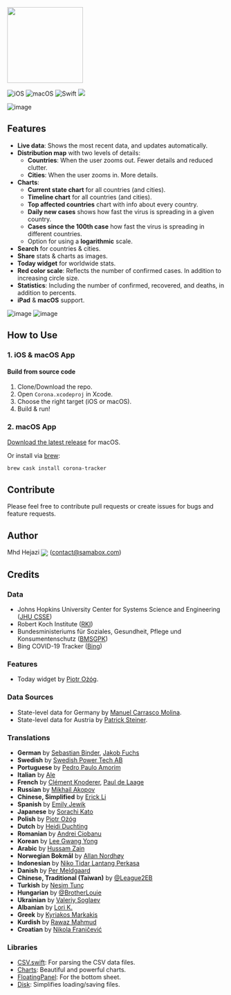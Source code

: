 <img src="https://user-images.githubusercontent.com/121827/78813826-4709ac80-79d6-11ea-9406-247ebabd815b.png" height="175">

![iOS](https://img.shields.io/badge/iOS-10%20-blue)
![macOS](https://img.shields.io/badge/macOS-10.15-blue)
![Swift](https://img.shields.io/badge/Swift-5-orange?logo=Swift&logoColor=white)
<a href="https://twitter.com/intent/follow?screen_name=Hejazi"><img src="https://img.shields.io/badge/@hejazi-x?color=08a0e9&logo=twitter&logoColor=white" /></a>

![image](https://user-images.githubusercontent.com/121827/77246699-e25efb80-6c3a-11ea-8a49-30bd87ff33c0.png)

## Features
* __Live data__: Shows the most recent data, and updates automatically.
* __Distribution map__ with two levels of details:
  * __Countries__: When the user zooms out. Fewer details and reduced clutter.
  * __Cities__: When the user zooms in. More details.
* __Charts__:
   * __Current state chart__ for all countries (and cities).
   * __Timeline chart__ for all countries (and cities).
   * __Top affected countries__ chart with info about every country.
   * __Daily new cases__ shows how fast the virus is spreading in a given country.
   * __Cases since the 100th case__ how fast the virus is spreading in different countries.
   * Option for using a __logarithmic__ scale.
* __Search__ for countries & cities.
* __Share__ stats & charts as images.
* __Today widget__ for worldwide stats.
* __Red color scale__: Reflects the number of confirmed cases. In addition to increasing circle size.
* __Statistics__: Including the number of confirmed, recovered, and deaths, in addition to percents.
* __iPad__ & __macOS__ support.

![image](https://user-images.githubusercontent.com/121827/77246980-a6796580-6c3d-11ea-80dd-57833a7c386a.png)
![image](https://user-images.githubusercontent.com/121827/77247007-03751b80-6c3e-11ea-91fc-b3d535fda6a2.png)

## How to Use
### 1. iOS & macOS App
#### Build from source code
1. Clone/Download the repo.
2. Open `Corona.xcodeproj` in Xcode.
3. Choose the right target (iOS or macOS).
4. Build & run!

### 2. macOS App
[Download the latest release](https://github.com/mhdhejazi/CoronaTracker/releases/latest) for macOS.

Or install via [brew](http://brew.sh):

  ```bash
  brew cask install corona-tracker
  ```

## Contribute
Please feel free to contribute pull requests or create issues for bugs and feature requests.

## Author
Mhd Hejazi <a href="https://twitter.com/intent/follow?screen_name=Hejazi"><img src="https://img.shields.io/badge/@hejazi-x?color=08a0e9&logo=twitter&logoColor=white" valign="middle" /></a> (contact@samabox.com)

## Credits
### Data
* Johns Hopkins University Center for Systems Science and Engineering ([JHU CSSE](https://github.com/CSSEGISandData/COVID-19))
* Robert Koch Institute ([RKI](https://experience.arcgis.com/experience/478220a4c454480e823b17327b2bf1d4/))
* Bundesministeriums für Soziales, Gesundheit, Pflege und Konsumentenschutz ([BMSGPK](https://experience.arcgis.com/experience/fb603473e1f74f0bbae48155ff238565/))
* Bing COVID-19 Tracker ([Bing](https://bing.com/covid/))

### Features
* Today widget by [Piotr Ożóg](https://github.com/pbeo).

### Data Sources
* State-level data for Germany by [Manuel Carrasco Molina](https://github.com/stuffmc).
* State-level data for Austria by [Patrick Steiner](https://github.com/patricks).

### Translations
* __German__ by [Sebastian Binder](https://github.com/sebastianbinder), [Jakob Fuchs](https://github.com/jsf030)
* __Swedish__ by [Swedish Power Tech AB](https://github.com/FluffyDev2019)
* __Portuguese__ by [Pedro Paulo Amorim](https://github.com/ppamorim)
* __Italian__ by [Ale](https://github.com/Ale111)
* __French__ by [Clément Knoderer](https://github.com/Risengan), [Paul de Laage](https://github.com/pdldm)
* __Russian__ by [Mikhail Akopov](https://github.com/wacumov)
* __Chinese, Simplified__ by [Erick Li](https://github.com/erickzli)
* __Spanish__ by [Emily Jewik](https://github.com/ejewik)
* __Japanese__ by [Sorachi Kato](https://github.com/dev-sora)
* __Polish__ by [Piotr Ożóg](https://github.com/pbeo)
* __Dutch__ by [Heidi Duchting](https://github.com/hdatteln)
* __Romanian__ by [Andrei Ciobanu](https://github.com/rhcpfan)
* __Korean__ by [Lee Gwang Yong](https://github.com/dev-yong)
* __Arabic__ by [Hussam Zain](https://github.com/hussamzain)
* __Norwegian Bokmål__ by [Allan Nordhøy](https://github.com/comradekingu)
* __Indonesian__ by [Niko Tidar Lantang Perkasa](https://github.com/nikotidar)
* __Danish__ by [Per Meldgaard](https://github.com/peme)
* __Chinese, Traditional (Taiwan)__ by [@League2EB](https://github.com/League2EB)
* __Turkish__ by [Nesim Tunç](https://github.com/nesimtunc)
* __Hungarian__ by [@BrotherLouie](https://github.com/BrotherLouie)
* __Ukrainian__ by [Valeriy Soglaev](https://github.com/ValeriySoglaev)
* __Albanian__ by [Lori K.](https://github.com/lor1x)
* __Greek__ by [Kyriakos Markakis](https://github.com/marquicodes)
* __Kurdish__ by [Rawaz Mahmud](https://github.com/rawaz4)
* __Croatian__ by [Nikola Franičević](https://github.com/FranicevicNikola)

### Libraries
* [CSV.swift](https://github.com/yaslab/CSV.swift): For parsing the CSV data files.
* [Charts](https://github.com/danielgindi/Charts): Beautiful and powerful charts.
* [FloatingPanel](https://github.com/SCENEE/FloatingPanel): For the bottom sheet.
* [Disk](https://github.com/saoudrizwan/Disk): Simplifies loading/saving files.
